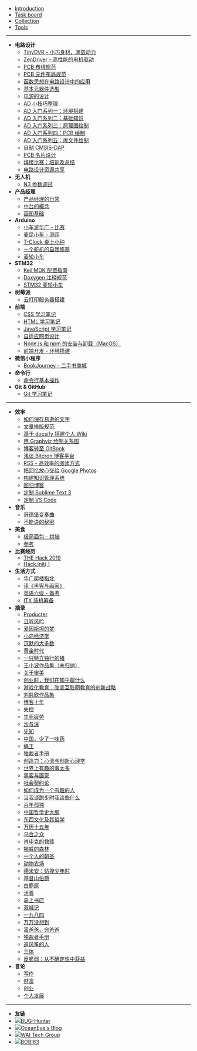 * [Introduction](README.md)
* [Task board](https://trello.com/b/0QeKClyr)
* [Collection](https://www.yuque.com/collection-power)
* [Tools](Tools.md)

---

* **电路设计**
  * [TinyDVR - 小巧身材，满载动力](post/电路设计/TinyDVR-小巧身材，满载动力.md)
  * [ZenDriver - 高性能的电机驱动](post/电路设计/ZenDriver-高性能的电机驱动.md)
  * [PCB 布线规范](post/电路设计/PCB布线规范.md)
  * [PCB 元件布局规范](post/电路设计/PCB元件布局规范.md)
  * [函数思想在电路设计中的应用](post/电路设计/函数思想在电路设计中的应用.md)
  * [基本元器件选型](post/电路设计/基本元器件选型.md)
  * [电源的设计](post/电路设计/电源的设计.md)
  * [AD 小技巧整理](post/电路设计/AD小技巧整理.md)
  * [AD 入门系列一：环境搭建](post/电路设计/AD入门系列一：环境搭建.md)
  * [AD 入门系列二：基础知识](post/电路设计/AD入门系列二：基础知识.md)
  * [AD 入门系列三：原理图绘制](post/电路设计/AD入门系列三：原理图绘制.md)
  * [AD 入门系列四：PCB 绘制](post/电路设计/AD入门系列四：PCB绘制.md)
  * [AD 入门系列五：库文件绘制](post/电路设计/AD入门系列五：库文件绘制.md)
  * [自制 CMSIS-DAP](post/电路设计/自制CMSIS-DAP.md)
  * [PCB 名片设计](post/电路设计/PCB名片设计.md)
  * [焊接比赛：培训及总结](post/电路设计/焊接比赛：培训及总结.md)
  * [电路设计资源共享](post/电路设计/电路设计资源共享.md)
* **无人机**
  * [N3 参数调试](post/无人机/N3参数调试.md)
* **产品经理**
  * [产品经理的日常](post/产品经理/产品经理的日常.md)
  * [中台的概念](post/产品经理/中台的概念.md)
  * [画图基础](post/产品经理/画图基础.md)
* **Arduino**
  * [小车游华广 - 比赛](post/Arduino/小车游华广-比赛.md)
  * [麦昆小车 - 测评](post/Arduino/麦昆小车-测评.md)
  * [T-Clock 桌上小钟](post/Arduino/T-Clock桌上小钟.md)
  * [一个舵机的自我修养](post/Arduino/一个舵机的自我修养.md)
  * [麦轮小车](post/Arduino/麦轮小车.md)
* **STM32**
  * [Keil MDK 配置指南](post/STM32/KeilMDK配置指南.md)
  * [Doxygen 注释规范](post/STM32/Doxygen注释规范.md)
  * [STM32 麦轮小车](post/STM32/STM32麦轮小车.md)
* **树莓派**
  * [云打印服务器搭建](post/树莓派/云打印服务器搭建.md)
* **前端**
  * [CSS 学习笔记](post/前端/CSS学习笔记.md)
  * [HTML 学习笔记](post/前端/HTML学习笔记.md)
  * [JavaScript 学习笔记](post/前端/JavaScript学习笔记.md)
  * [自适应网页设计](post/前端/自适应网页设计.md)
  * [Node.js 和 npm 的安装与卸载（MacOS）](post/前端/Node.js和npm的安装与卸载（MacOS）.md)
  * [前端开发 - 环境搭建](post/前端/前端开发-环境搭建.md)
* **微信小程序**
  * [BookJourney - 二手书商城](post/微信小程序/BookJourney-二手书商城.md)
* **命令行**
  * [命令行基本操作](post/命令行/命令行基本操作.md)
* **Git & GitHub**
  * [Git 学习笔记](post/Git&GitHub/Git学习笔记.md)

---

* **效率**
  * [如何保存易逝的文字](post/效率/如何保存易逝的文字)
  * [文章排版规范](post/效率/文章排版规范.md)
  * [基于 docsify 搭建个人 Wiki](post/效率/基于docsify搭建个人Wiki.md)
  * [用 Graphviz 绘制关系图](post/效率/用Graphviz绘制关系图.md)
  * [博客转至 GitBook](post/效率/博客转至GitBook.md)
  * [浅谈 Bitcron 博客平台](post/效率/浅谈Bitcron博客平台.md)
  * [RSS - 高效率的阅读方式](post/效率/RSS-高效率的阅读方式.md)
  * [把回忆放心交给 Google Photos](post/效率/把回忆放心交给GooglePhotos.md)
  * [构建知识管理系统](post/效率/构建知识管理系统.md)
  * [回归博客](post/效率/回归博客.md)
  * [定制 Sublime Text 3](post/效率/定制SublimeText3.md)
  * [定制 VS Code](post/效率/定制VSCode.md)
* **音乐**
  * [哥德堡变奏曲](post/音乐/哥德堡变奏曲.md)
  * [不能说的秘密](post/音乐/不能说的秘密.md)
* **美食**
  * [极简面包 - 烘培](post/美食/极简面包-烘培.md)
  * [参考](post/美食/参考.md)
* **比赛经历**
  * [THE Hack 2019](post/比赛经历/THEHack2019.md)
  * [Hack.init( )](post/比赛经历/Hack.init().md)
* **生活方式**
  * [华广爬楼指北](post/生活方式/华广爬楼指北.md)
  * [读《黑客与画家》](post/生活方式/读《黑客与画家》.md)
  * [英语六级 - 备考](post/生活方式/英语六级-备考.md)
  * [ITX 装机筹备](post/生活方式/ITX装机筹备.md)
* **摘录**
  * [Producter](post/摘录/Producter.md)
  * [且听风吟](post/摘录/且听风吟.md)
  * [爱因斯坦的梦](post/摘录/爱因斯坦的梦.md)
  * [小岛经济学](post/摘录/小岛经济学.md)
  * [沉默的大多数](post/摘录/沉默的大多数.md)
  * [黄金时代](post/摘录/黄金时代.md)
  * [一只特立独行的猪](post/摘录/一只特立独行的猪.md)
  * [王小波作品集（未归纳）](post/摘录/王小波作品集（未归纳）.md)
  * [关于审美](post/摘录/关于审美.md)
  * [创业时，我们在知乎聊什么](post/摘录/创业时，我们在知乎聊什么.md)
  * [游戏化教育：改变互联网教育的创新战略](post/摘录/游戏化教育：改变互联网教育的创新战略.md)
  * [刘慈欣作品集](post/摘录/刘慈欣作品集.md)
  * [博客十年](post/摘录/博客十年.md)
  * [失控](post/摘录/失控.md)
  * [生死疲劳](post/摘录/生死疲劳.md)
  * [沙与沫](post/摘录/沙与沫.md)
  * [先知](post/摘录/先知.md)
  * [中国，少了一味药](post/摘录/中国，少了一味药.md)
  * [蝇王](post/摘录/蝇王.md)
  * [独裁者手册](post/摘录/独裁者手册.md)
  * [创造力：心流与创新心理学](post/摘录/创造力：心流与创新心理学.md)
  * [世界上有趣的事太多](post/摘录/世界上有趣的事太多.md)
  * [黑客与画家](post/摘录/黑客与画家.md)
  * [社会契约论](post/摘录/社会契约论.md)
  * [如何成为一个有趣的人](post/摘录/如何成为一个有趣的人.md)
  * [当我谈跑步时我谈些什么](post/摘录/当我谈跑步时我谈些什么.md)
  * [百年孤独](post/摘录/百年孤独.md)
  * [中国哲学史大纲](post/摘录/中国哲学史大纲.md)
  * [东西文化及其哲学](post/摘录/东西文化及其哲学.md)
  * [万历十五年](post/摘录/万历十五年.md)
  * [乌合之众](post/摘录/乌合之众.md)
  * [肖申克的救赎](post/摘录/肖申克的救赎.md)
  * [挪威的森林](post/摘录/挪威的森林.md)
  * [一个人的朝圣](post/摘录/一个人的朝圣.md)
  * [动物农场](post/摘录/动物农场.md)
  * [德米安：彷徨少年时](post/摘录/德米安：彷徨少年时.md)
  * [基督山伯爵](post/摘录/基督山伯爵.md)
  * [白鹿原](post/摘录/白鹿原.md)
  * [活着](post/摘录/活着.md)
  * [岛上书店](post/摘录/岛上书店.md)
  * [双城记](post/摘录/双城记.md)
  * [一九八四](post/摘录/一九八四.md)
  * [万万没想到](post/摘录/万万没想到.md)
  * [富爸爸，穷爸爸](post/摘录/富爸爸，穷爸爸.md)
  * [独裁者手册](post/摘录/独裁者手册.md)
  * [追风筝的人](post/摘录/追风筝的人.md)
  * [三体](post/摘录/三体.md)
  * [反脆弱：从不确定性中获益](post/摘录/反脆弱：从不确定性中获益.md)
* **言论**
  * [写作](post/言论/写作.md)
  * [财富](post/言论/财富.md)
  * [创业](post/言论/创业.md)
  * [个人发展](post/言论/个人发展.md)

---





* **友链**
* [![](https://icongr.am/feather/code.svg?size=16&color=808080)BUG-Hunter](https://bug-hunter.baklib.com/)
* [![](https://icongr.am/feather/code.svg?size=16&color=808080)OceanEye's Blog](http://blog.oceaneye.moe/)
* [![](https://icongr.am/feather/code.svg?size=16&color=808080)WAI Tech Group](http://waitech.top)
* [![](https://icongr.am/feather/code.svg?size=16&color=808080)BOBI83](https://bobi.site/)


